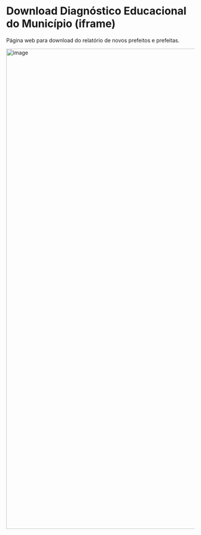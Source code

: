 # Download Diagnóstico Educacional do Município (iframe)
Página web para download do relatório de novos prefeitos e prefeitas.

<img width="1284" alt="image" src="https://github.com/user-attachments/assets/51b4dda0-09e5-44e0-a858-fbdd61bfc31d" />
